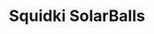 ---
slug: squidki-solarballs
title: Squidki SolarBalls
description: "Squidki SolarBalls is an exciting online game. Play for free directly in your browser!"
icon: /images/new_mods/Sprunki SolarBalls.png
url: https://wowtbc.net/sprunkin/sprunki-solarballs/index.html
previewImage: /images/new_mods/Sprunki SolarBalls.png
type: new mods

# SEO配置
seo:
  title: "Squidki SolarBalls - Play Free Online Game | Fun Browser Games"
  description: "Squidki SolarBalls - Play this fun online game for free in your browser. No download required!"
  ogImage: "/images/new_mods/Sprunki SolarBalls.png"
  keywords: "squidki-solarballs, online game, browser game, free game, new mods game, play online"

videoUrls:
  - https://www.youtube.com/embed/example1
  - https://www.youtube.com/embed/example2

whyPlay:
  title: "Why Play Squidki SolarBalls?"
  items:
    - "Immersive Gameplay: Squidki SolarBalls offers an engaging and immersive gaming experience that will keep you entertained for hours"
    - "Challenging Levels: Test your skills with increasingly difficult challenges and obstacles"
    - "Beautiful Graphics: Enjoy stunning visuals and smooth animations that bring the game world to life"
    - "Regular Updates: New content and features are added regularly to keep the game fresh and exciting"
    - "Free to Play: Experience all the fun without spending a penny"
    - "Community Features: Connect with other players, share strategies, and compete for high scores"
    - "Cross-Platform: Play on any device with a web browser, no downloads required"

features:
  title: "Key Features of Squidki SolarBalls"
  image: "/images/new_mods/Sprunki SolarBalls.png"
  items:
    - "Intuitive Controls: Easy to learn controls make Squidki SolarBalls accessible for players of all skill levels"
    - "Multiple Game Modes: Enjoy various gameplay options that provide different challenges and experiences"
    - "Character Customization: Personalize your gaming experience with unique characters and items"
    - "Achievement System: Complete special tasks to earn rewards and recognition"
    - "Leaderboards: Compete with players worldwide and see who can achieve the highest scores"

characteristics:
  title: "Game Characteristics"
  image: "/images/new_mods/Sprunki SolarBalls.png"
  items:
    - "Genre: New mods game with elements of strategy and skill"
    - "Difficulty: Suitable for both casual gamers and those seeking a challenge"
    - "Play Time: Quick sessions or extended gameplay, depending on your preference"
    - "Art Style: Vibrant and engaging visuals that enhance the gaming experience"
    - "Sound Design: Immersive audio that complements the gameplay perfectly"

info: "Squidki SolarBalls is an exciting online game that offers players a unique and engaging gaming experience. With its intuitive controls, stunning visuals, and challenging gameplay, Squidki SolarBalls provides hours of entertainment for players of all ages and skill levels. Whether you're looking for a quick gaming session during a break or an extended play session, Squidki SolarBalls delivers an immersive experience that will keep you coming back for more. The game features multiple levels of increasing difficulty, ensuring that players are constantly challenged as they progress. With regular updates adding new content and features, Squidki SolarBalls remains fresh and exciting, providing endless entertainment options for its growing community of players."

howToPlayIntro: "Welcome to Squidki SolarBalls! This guide will walk you through the basics and help you master the game. Whether you're a beginner or looking to improve your skills, these tips and instructions will enhance your gaming experience."

howToPlaySteps:
  - title: "Getting Started"
    description: "Begin your Squidki SolarBalls adventure by familiarizing yourself with the controls. Use your keyboard or mouse to navigate through the game interface. The tutorial will guide you through the basic mechanics and help you understand the objectives."
  - title: "Understanding the Objectives"
    description: "In Squidki SolarBalls, your main goal is to progress through levels by completing specific objectives. Each level presents unique challenges that require different strategies and approaches."
  - title: "Mastering the Controls"
    description: "Practice using the controls to improve your precision and reaction time. Squidki SolarBalls requires quick reflexes and strategic thinking to overcome obstacles and defeat opponents."
  - title: "Utilizing Power-ups"
    description: "Collect power-ups throughout the game to enhance your abilities and overcome difficult challenges. Each power-up offers unique advantages that can be crucial for success."
  - title: "Developing Strategies"
    description: "As you progress in Squidki SolarBalls, develop effective strategies for different scenarios. Analyze patterns, anticipate challenges, and adapt your approach to maximize your performance."

faq:
  title: "Frequently Asked Questions about Squidki SolarBalls"
  items:
    - question: "Is Squidki SolarBalls free to play?"
      answer: "Yes, Squidki SolarBalls is completely free to play directly in your web browser. No downloads or purchases are required to enjoy the full game experience."
    - question: "Can I play Squidki SolarBalls on mobile devices?"
      answer: "Yes, Squidki SolarBalls is optimized for both desktop and mobile play. You can enjoy the game on any device with a web browser and internet connection."
    - question: "Are there any in-game purchases?"
      answer: "While Squidki SolarBalls is free to play, there may be optional in-game purchases available for cosmetic items or additional features that don't affect core gameplay."
    - question: "How often is Squidki SolarBalls updated?"
      answer: "The developers regularly update Squidki SolarBalls with new content, features, and improvements based on player feedback and game performance."
    - question: "Can I play Squidki SolarBalls offline?"
      answer: "Currently, Squidki SolarBalls requires an internet connection to play as it's a browser-based online game."
    - question: "Is Squidki SolarBalls suitable for children?"
      answer: "Yes, Squidki SolarBalls is designed to be family-friendly and suitable for players of all ages."
    - question: "How do I report bugs or issues?"
      answer: "If you encounter any problems while playing Squidki SolarBalls, you can report them through the game's support page or contact the developers directly through their website."
    - question: "Still Have Questions?"
      answer: "If you have additional questions about Squidki SolarBalls that aren't covered in this FAQ, please visit our support center or contact our customer service team for assistance."
---